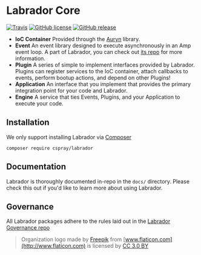 # Labrador Core

[![Travis](https://travis-ci.org/labrador-kennel/core.svg?branch=master)](https://travis-ci.org/labrador-kennel/core)
[![GitHub license](https://img.shields.io/github/license/labrador-kennel/core.svg?style=flat-square)](http://opensource.org/licenses/MIT)
[![GitHub release](https://img.shields.io/github/release/labrador-kennel/core.svg?style=flat-square)](https://github.com/cspray/labrador/releases/latest)

- **IoC Container** Provided through the [Auryn](https://github.com/rdlowrey/Auryn) library.
- **Event** An event library designed to execute asynchronously in an Amp event loop. A part of Labrador, you can check out [its repo](https://github.com/labrador-kennel/async-event) for more information.
- **Plugin** A series of simple to implement interfaces provided by Labrador. Plugins can register services to the IoC container, attach callbacks to events, perform bootup actions, and depend on other Plugins!
- **Application** An interface that you implement that provides the primary integration point for your code and Labrador.
- **Engine** A service that ties Events, Plugins, and your Application to execute your code.

## Installation

We only support installing Labrador via [Composer](https://getcomposer.org)
 
```
composer require cspray/labrador
```

## Documentation

Labrador is thoroughly documented in-repo in the `docs/` directory. Please check this out 
if you'd like to learn more about using Labrador.

## Governance

All Labrador packages adhere to the rules laid out in the [Labrador Governance repo](https://github.com/labrador-kennel/governance)

> Organization logo made by [Freepik](http://www.freepik.com) from [www.flaticon.com](http://www.flaticon.com) is licensed by [CC 3.0 BY](http://creativecommons.org/licenses/by/3.0/)
